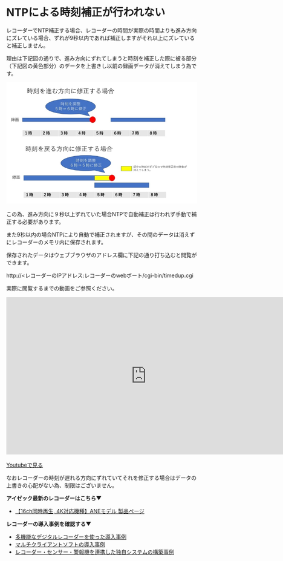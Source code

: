 # NTPによる時刻補正が行われない

レコーダーでNTP補正する場合、レコーダーの時間が実際の時間よりも進み方向にズレている場合、ずれが9秒以内であれば補正しますがそれ以上にズレていると補正しません。

理由は下記図の通りで、進み方向にずれてしまうと時刻を補正した際に被る部分（下記図の黄色部分）のデータを上書きし以前の録画データが消えてしまう為です。

![](./images/recorder-ntp-adjust/008.jpg)

この為、進み方向に９秒以上ずれていた場合NTPで自動補正は行われず手動で補正する必要があります。

また9秒以内の場合NTPにより自動で補正されますが、その間のデータは消えずにレコーダーのメモリ内に保存されます。

保存されたデータはウェブブラウザのアドレス欄に下記の通り打ち込むと閲覧ができます。

http://<レコーダーのIPアドレス:レコーダーのwebポート/cgi-bin/timedup.cgi

実際に閲覧するまでの動画をご参照ください。

<iframe width="740" height="416" src="https://www.youtube.com/embed/Gk4lwWHG-_Y" title="YouTube video player" frameborder="0" allow="accelerometer; autoplay; clipboard-write; encrypted-media; gyroscope; picture-in-picture" allowfullscreen></iframe>

[Youtubeで見る](https://www.youtube.com/watch?v=Gk4lwWHG-_Y)

なおレコーダーの時刻が遅れる方向にずれていてそれを修正する場合はデータの上書きの心配がない為、制限はございません。


**アイゼック最新のレコーダーはこちら▼**
- [【16ch同時再生, 4K対応機種】ANEモデル 製品ページ](https://isecj.jp/recorder/recorder-ane)

**レコーダーの導入事例を確認する▼**
- [多機能なデジタルレコーダーを使った導入事例](https://isecj.jp/case/security-enhancement)
- [マルチクライアントソフトの導入事例](https://isecj.jp/case/netcafe-camera)
- [レコーダー・センサー・警報機を連携した独自システムの構築事例](https://isecj.jp/case/system-design)